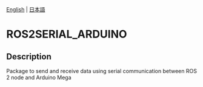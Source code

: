 [English](README.en.md) | [日本語](README.md)

# ROS2SERIAL_ARDUINO

## Description
Package to send and receive data using serial communication between ROS 2 node and Arduino Mega

